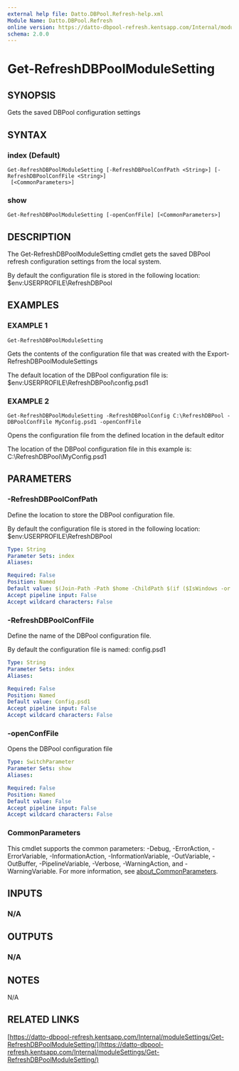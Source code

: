 ```yaml
---
external help file: Datto.DBPool.Refresh-help.xml
Module Name: Datto.DBPool.Refresh
online version: https://datto-dbpool-refresh.kentsapp.com/Internal/moduleSettings/Get-RefreshDBPoolModuleSetting/
schema: 2.0.0
---
```


# Get-RefreshDBPoolModuleSetting

## SYNOPSIS
Gets the saved DBPool configuration settings

## SYNTAX

### index (Default)
```
Get-RefreshDBPoolModuleSetting [-RefreshDBPoolConfPath <String>] [-RefreshDBPoolConfFile <String>]
 [<CommonParameters>]
```

### show
```
Get-RefreshDBPoolModuleSetting [-openConfFile] [<CommonParameters>]
```

## DESCRIPTION
The Get-RefreshDBPoolModuleSetting cmdlet gets the saved DBPool refresh configuration settings
from the local system.

By default the configuration file is stored in the following location:
    $env:USERPROFILE\RefreshDBPool

## EXAMPLES

### EXAMPLE 1
```
Get-RefreshDBPoolModuleSetting
```

Gets the contents of the configuration file that was created with the
Export-RefreshDBPoolModuleSettings

The default location of the DBPool configuration file is:
    $env:USERPROFILE\RefreshDBPool\config.psd1

### EXAMPLE 2
```
Get-RefreshDBPoolModuleSetting -RefreshDBPoolConfig C:\RefreshDBPool -DBPoolConfFile MyConfig.psd1 -openConfFile
```

Opens the configuration file from the defined location in the default editor

The location of the DBPool configuration file in this example is:
    C:\RefreshDBPool\MyConfig.psd1

## PARAMETERS

### -RefreshDBPoolConfPath
Define the location to store the DBPool configuration file.

By default the configuration file is stored in the following location:
    $env:USERPROFILE\RefreshDBPool

```yaml
Type: String
Parameter Sets: index
Aliases:

Required: False
Position: Named
Default value: $(Join-Path -Path $home -ChildPath $(if ($IsWindows -or $PSEdition -eq 'Desktop'){"RefreshDBPool"}else{".RefreshDBPool"}) )
Accept pipeline input: False
Accept wildcard characters: False
```

### -RefreshDBPoolConfFile
Define the name of the DBPool configuration file.

By default the configuration file is named:
    config.psd1

```yaml
Type: String
Parameter Sets: index
Aliases:

Required: False
Position: Named
Default value: Config.psd1
Accept pipeline input: False
Accept wildcard characters: False
```

### -openConfFile
Opens the DBPool configuration file

```yaml
Type: SwitchParameter
Parameter Sets: show
Aliases:

Required: False
Position: Named
Default value: False
Accept pipeline input: False
Accept wildcard characters: False
```

### CommonParameters
This cmdlet supports the common parameters: -Debug, -ErrorAction, -ErrorVariable, -InformationAction, -InformationVariable, -OutVariable, -OutBuffer, -PipelineVariable, -Verbose, -WarningAction, and -WarningVariable. For more information, see [about_CommonParameters](http://go.microsoft.com/fwlink/?LinkID=113216).

## INPUTS

### N/A
## OUTPUTS

### N/A
## NOTES
N/A

## RELATED LINKS

[https://datto-dbpool-refresh.kentsapp.com/Internal/moduleSettings/Get-RefreshDBPoolModuleSetting/](https://datto-dbpool-refresh.kentsapp.com/Internal/moduleSettings/Get-RefreshDBPoolModuleSetting/)

